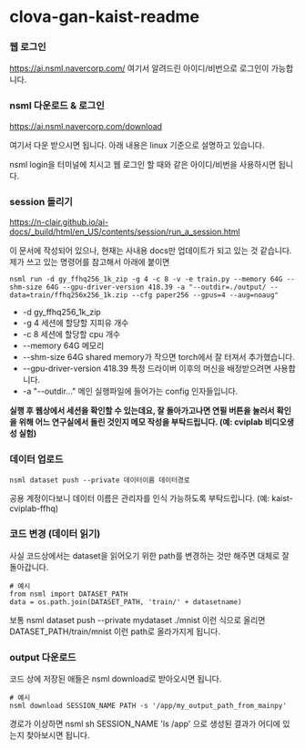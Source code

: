 # clova-gan-kaist-readme


### 웹 로그인
  https://ai.nsml.navercorp.com/ 
  여기서 알려드린 아이디/비번으로 로그인이 가능합니다.
  
### nsml 다운로드 & 로그인
https://ai.nsml.navercorp.com/download

여기서 다운 받으시면 됩니다. 아래 내용은 linux 기준으로 설명하고 있습니다.

nsml login을 터미널에 치시고 웹 로그인 할 때와 같은 아이디/비번을 사용하시면 됩니다.

### session 돌리기
https://n-clair.github.io/ai-docs/_build/html/en_US/contents/session/run_a_session.html

이 문서에 작성되어 있으나, 현재는 사내용 docs만 업데이트가 되고 있는 것 같습니다. 제가 쓰고 있는 명령어를 참고해서 아래에 붙이면
```
nsml run -d gy_ffhq256_1k_zip -g 4 -c 8 -v -e train.py --memory 64G --shm-size 64G --gpu-driver-version 418.39 -a "--outdir=./output/ --data=train/ffhq256x256_1k.zip --cfg paper256 --gpus=4 --aug=noaug"
```
- -d gy_ffhq256_1k_zip
- -g 4 세션에 할당할 지피유 개수
- -c 8 세션에 할당할 cpu 개수
- --memory 64G 메모리
- --shm-size 64G shared memory가 작으면 torch에서 잘 터져서 추가했습니다.
- --gpu-driver-version 418.39 특정 드라이버 이후의 머신을 배정받으려면 사용합니다.
- -a "--outdir..." 메인 실행파일에 들어가는 config 인자들입니다.
  
**실행 후 웹상에서 세션을 확인할 수 있는데요, 잘 돌아가고나면 연필 버튼을 눌러서 확인을 위해 어느 연구실에서 돌린 것인지 메모 작성을 부탁드립니다. (예: cviplab 비디오생성 실험)**

### 데이터 업로드
```
nsml dataset push --private 데이터이름 데이터경로
```

공용 계정이다보니 데이터 이름은 관리자를 인식 가능하도록 부탁드립니다. (예: kaist-cviplab-ffhq)


### 코드 변경 (데이터 읽기)
사실 코드상에서는 dataset을 읽어오기 위한 path를 변경하는 것만 해주면 대체로 잘 돌아갑니다.

``` 
# 예시
from nsml import DATASET_PATH
data = os.path.join(DATASET_PATH, 'train/' + datasetname) 
```
  
  보통 nsml dataset push --private mydataset ./mnist 이런 식으로 올리면 DATASET_PATH/train/mnist 이런 path로 올라가지게 됩니다.

### output 다운로드

코드 상에 저장된 애들은 nsml download로 받아오시면 됩니다.
```
# 예시
nsml download SESSION_NAME PATH -s '/app/my_output_path_from_mainpy'
```
경로가 이상하면 nsml sh SESSION_NAME 'ls /app' 으로 생성된 결과가 어디에 있는지 찾아보시면 됩니다.
